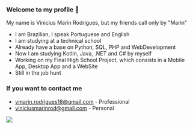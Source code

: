 ### Welcome to my profile 👐

My name is Vinicius Marin Rodrigues, but my friends call only by "Marin"

- I am Brazilian, I speak Portuguese and English
- I am studying at a technical school
- Already have a base on Python, SQL, PHP and WebDevelopment
- Now I am studying Kotlin, Java, .NET and C# by myself
- Working on my Final High School Project, which consists in a Mobile App, Desktop App and a WebSite
- Still in the job hunt

### If you want to contact me

- vmarin.rodrigues18@gmail.com - Professional
- viniciusmarinrod@gmail.com - Personal


![](https://media.tenor.com/kYWeox8OKvAAAAAC/pokemon-squirtle.gif)

